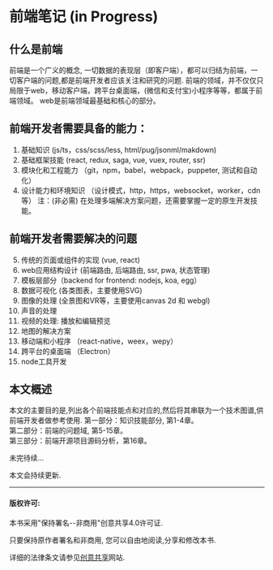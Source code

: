 # 前端笔记 (in Progress)
## 什么是前端
前端是一个广义的概念, 一切数据的表现层（即客户端），都可以归结为前端，一切客户端的问题,都是前端开发者应该关注和研究的问题.
前端的领域，并不仅仅只局限于web，移动客户端，跨平台桌面端，(微信和支付宝)小程序等等，都属于前端领域。
web是前端领域最基础和核心的部分。

## 前端开发者需要具备的能力：
1. 基础知识 (js/ts，css/scss/less, html/pug/jsonml/makdown)
2. 基础框架技能  (react, redux, saga, vue, vuex, router, ssr)
3. 模块化和工程能力 （git，npm，babel，webpack，puppeter, 测试和自动化）
4. 设计能力和环境知识 （设计模式，http，https，websocket，worker，cdn等）
注：(非必需) 在处理多端解决方案问题，还需要掌握一定的原生开发技能。


## 前端开发者需要解决的问题
5. 传统的页面或组件的实现 (vue, react)
6. web应用结构设计 (前端路由, 后端路由, ssr, pwa, 状态管理)
7. 模板层部分（backend for frontend: nodejs, koa, egg）
8. 数据可视化 (各类图表，主要使用SVG)
9. 图像的处理 (全景图和VR等，主要使用canvas 2d 和 webgl)
10. 声音的处理
11. 视频的处理: 播放和编辑预览
12. 地图的解决方案
13. 移动端和小程序 （react-native，weex，wepy）
14. 跨平台的桌面端 （Electron）
15. node工具开发



## 本文概述

本文的主要目的是,列出各个前端技能点和对应的,然后将其串联为一个技术图谱,供前端开发者做参考使用. 
第一部分：知识技能部分, 第1-4章。  
第二部分：前端的问题域, 第5-15章。  
第三部分：前端开源项目源码分析，第16章。  


未完待续...

本文会持续更新.

***
#### 版权许可:
本书采用"保持署名--非商用"创意共享4.0许可证.

只要保持原作者署名和非商用, 您可以自由地阅读,分享和修改本书.

详细的法律条文请参见[创意共享](https://creativecommons.org/licenses/by-nc/4.0/)网站.
